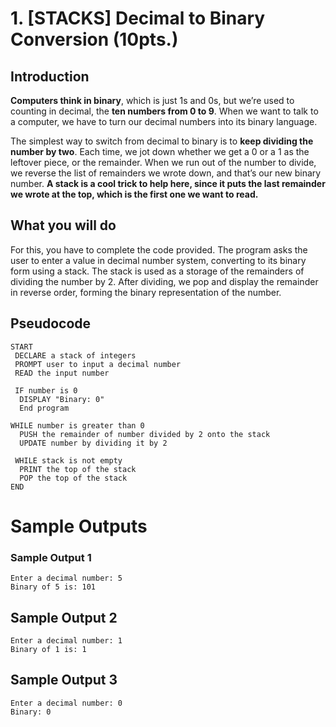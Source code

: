 # 1. [STACKS] Decimal to Binary Conversion (10pts.)

## Introduction
**Computers think in binary**, which is just 1s and 0s, but we’re used to counting in decimal, the **ten numbers from 0 to 9**. When we want to talk to a computer, we have to turn our decimal numbers into its binary language.

The simplest way to switch from decimal to binary is to **keep dividing the number by two**. Each time, we jot down whether we get a 0 or a 1 as the leftover piece, or the remainder. When we run out of the number to divide, we reverse the list of remainders we wrote down, and that’s our new binary number. **A stack is a cool trick to help here, since it puts the last remainder we wrote at the top, which is the first one we want to read.**

## What you will do
For this, you have to complete the code provided. The program asks the user to enter a value in decimal number system, converting to its binary form using a stack. The stack is used as a storage of the remainders of dividing the number by 2. After dividing, we pop and display the remainder in reverse order, forming the binary representation of the number.

## Pseudocode
```
START
 DECLARE a stack of integers
 PROMPT user to input a decimal number
 READ the input number

 IF number is 0
  DISPLAY "Binary: 0"
  End program

WHILE number is greater than 0
  PUSH the remainder of number divided by 2 onto the stack
  UPDATE number by dividing it by 2

 WHILE stack is not empty
  PRINT the top of the stack
  POP the top of the stack
END
```
# Sample Outputs
### Sample Output 1
```
Enter a decimal number: 5
Binary of 5 is: 101
```

## Sample Output 2
```
Enter a decimal number: 1
Binary of 1 is: 1
```

## Sample Output 3
```
Enter a decimal number: 0
Binary: 0
```